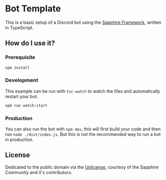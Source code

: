 # Bot Template

This is a basic setup of a Discord bot using the [Sapphire Framework][sapphire], written in TypeScript. 

## How do I use it?

### Prerequisite

```sh
npm install
```

### Development

This example can be run with `tsc-watch` to watch the files and automatically restart your bot.

```sh
npm run watch:start
```

### Production

You can also run the bot with `npm dev`, this will first build your code and then run `node ./dist/index.js`. But this is not the recommended way to run a bot in production.

## License

Dedicated to the public domain via the [Unlicense], courtesy of the Sapphire Community and it's contributors.

[Sapphire]: https://github.com/sapphiredev/framework
[Unlicense]: https://github.com/sapphiredev/examples/blob/main/LICENSE.md
